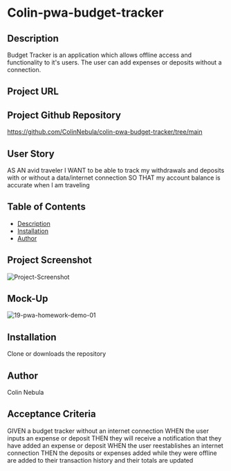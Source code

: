 # Colin-pwa-budget-tracker

## Description
Budget Tracker is an application which allows offline access and functionality to it's users. The user can add expenses or deposits without a connection.

## Project URL

## Project Github Repository
https://github.com/ColinNebula/colin-pwa-budget-tracker/tree/main

## User Story
AS AN avid traveler
I WANT to be able to track my withdrawals and deposits with or without a data/internet connection
SO THAT my account balance is accurate when I am traveling

## Table of Contents
  * [Description](#description)
  * [Installation](#installation)
  * [Author](#author)

## Project Screenshot
![Project-Screenshot](https://user-images.githubusercontent.com/57843842/139615762-924aada1-a116-4886-aaf9-5508a7aba3c5.jpg)

## Mock-Up
![19-pwa-homework-demo-01](https://user-images.githubusercontent.com/57843842/138796003-6fa25461-9708-4698-bfe1-0f4677d9fee9.png)

## Installation
Clone or downloads the repository
## Author
Colin Nebula

## Acceptance Criteria
GIVEN a budget tracker without an internet connection
WHEN the user inputs an expense or deposit
THEN they will receive a notification that they have added an expense or deposit
WHEN the user reestablishes an internet connection
THEN the deposits or expenses added while they were offline are added to their transaction history and their totals are updated